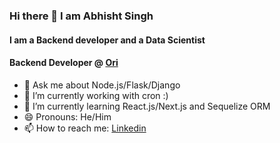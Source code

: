 ### Hi there 👋 I am Abhisht Singh 
#### I am a Backend developer and a Data Scientist
#### Backend Developer @ [Ori](https://oriserve.com/)

<!--
**abhisht51/abhisht51** is a ✨ _special_ ✨ repository because its `README.md` (this file) appears on your GitHub profile.

Here are some ideas to get you started:-->

- 💬 Ask me about Node.js/Flask/Django
- 🔭 I’m currently working with cron :) 
- 🌱 I’m currently learning React.js/Next.js and Sequelize ORM 
- 😄 Pronouns: He/Him
- 📫 How to reach me: [Linkedin](https://www.linkedin.com/in/abhisht/)

<!-- <a href="https://github.com/abhisht51">
  <img align="center" src="https://github-readme-stats.vercel.app/api?username=abhisht51&show_icons=true&theme=light&line_height=27" alt="Abhisht's github stats"/>
</a> -->
<br />





